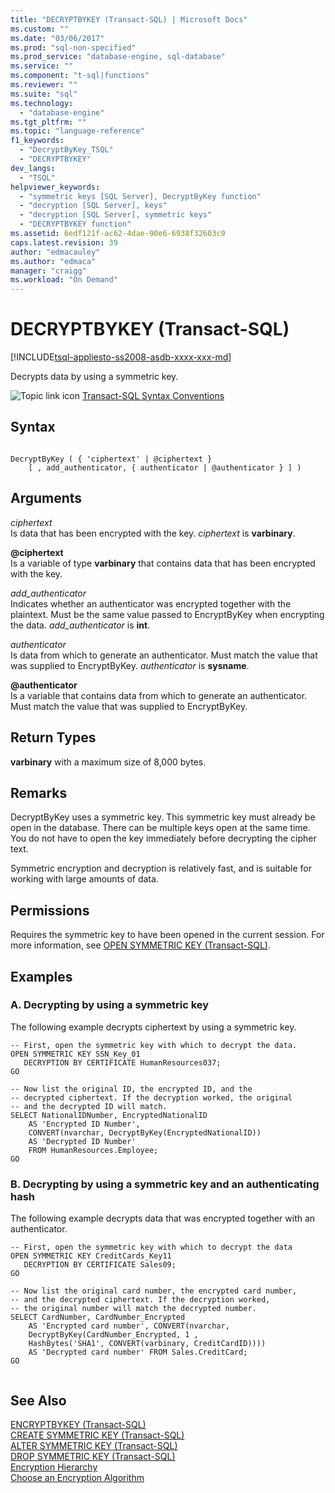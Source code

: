 ```yaml
---
title: "DECRYPTBYKEY (Transact-SQL) | Microsoft Docs"
ms.custom: ""
ms.date: "03/06/2017"
ms.prod: "sql-non-specified"
ms.prod_service: "database-engine, sql-database"
ms.service: ""
ms.component: "t-sql|functions"
ms.reviewer: ""
ms.suite: "sql"
ms.technology: 
  - "database-engine"
ms.tgt_pltfrm: ""
ms.topic: "language-reference"
f1_keywords: 
  - "DecryptByKey_TSQL"
  - "DECRYPTBYKEY"
dev_langs: 
  - "TSQL"
helpviewer_keywords: 
  - "symmetric keys [SQL Server], DecryptByKey function"
  - "decryption [SQL Server], keys"
  - "decryption [SQL Server], symmetric keys"
  - "DECRYPTBYKEY function"
ms.assetid: 6edf121f-ac62-4dae-90e6-6938f32603c9
caps.latest.revision: 39
author: "edmacauley"
ms.author: "edmaca"
manager: "craigg"
ms.workload: "On Demand"
---
```

# DECRYPTBYKEY (Transact-SQL)
[!INCLUDE[tsql-appliesto-ss2008-asdb-xxxx-xxx-md](../../includes/tsql-appliesto-ss2008-asdb-xxxx-xxx-md.md)]

  Decrypts data by using a symmetric key.  
  
 ![Topic link icon](../../database-engine/configure-windows/media/topic-link.gif "Topic link icon") [Transact-SQL Syntax Conventions](../../t-sql/language-elements/transact-sql-syntax-conventions-transact-sql.md)  
  
## Syntax  
  
```  
  
DecryptByKey ( { 'ciphertext' | @ciphertext }   
    [ , add_authenticator, { authenticator | @authenticator } ] )  
```  
  
## Arguments  
 *ciphertext*  
 Is data that has been encrypted with the key. *ciphertext* is **varbinary**.  
  
 **@ciphertext**  
 Is a variable of type **varbinary** that contains data that has been encrypted with the key.  
  
 *add_authenticator*  
 Indicates whether an authenticator was encrypted together with the plaintext. Must be the same value passed to EncryptByKey when encrypting the data. *add_authenticator* is **int**.  
  
 *authenticator*  
 Is data from which to generate an authenticator. Must match the value that was supplied to EncryptByKey. *authenticator* is **sysname**.  
  
 **@authenticator**  
 Is a variable that contains data from which to generate an authenticator. Must match the value that was supplied to EncryptByKey.  
  
## Return Types  
 **varbinary** with a maximum size of 8,000 bytes.  
  
## Remarks  
 DecryptByKey uses a symmetric key. This symmetric key must already be open in the database. There can be multiple keys open at the same time. You do not have to open the key immediately before decrypting the cipher text.  
  
 Symmetric encryption and decryption is relatively fast, and is suitable for working with large amounts of data.  
  
## Permissions  
 Requires the symmetric key to have been opened in the current session. For more information, see [OPEN SYMMETRIC KEY &#40;Transact-SQL&#41;](../../t-sql/statements/open-symmetric-key-transact-sql.md).  
  
## Examples  
  
### A. Decrypting by using a symmetric key  
 The following example decrypts ciphertext by using a symmetric key.  
  
```  
-- First, open the symmetric key with which to decrypt the data.  
OPEN SYMMETRIC KEY SSN_Key_01  
   DECRYPTION BY CERTIFICATE HumanResources037;  
GO  
  
-- Now list the original ID, the encrypted ID, and the   
-- decrypted ciphertext. If the decryption worked, the original  
-- and the decrypted ID will match.  
SELECT NationalIDNumber, EncryptedNationalID   
    AS 'Encrypted ID Number',  
    CONVERT(nvarchar, DecryptByKey(EncryptedNationalID))   
    AS 'Decrypted ID Number'  
    FROM HumanResources.Employee;  
GO  
```  
  
### B. Decrypting by using a symmetric key and an authenticating hash  
 The following example decrypts data that was encrypted together with an authenticator.  
  
```  
-- First, open the symmetric key with which to decrypt the data  
OPEN SYMMETRIC KEY CreditCards_Key11  
   DECRYPTION BY CERTIFICATE Sales09;  
GO  
  
-- Now list the original card number, the encrypted card number,  
-- and the decrypted ciphertext. If the decryption worked,   
-- the original number will match the decrypted number.  
SELECT CardNumber, CardNumber_Encrypted   
    AS 'Encrypted card number', CONVERT(nvarchar,  
    DecryptByKey(CardNumber_Encrypted, 1 ,   
    HashBytes('SHA1', CONVERT(varbinary, CreditCardID))))   
    AS 'Decrypted card number' FROM Sales.CreditCard;  
GO  
  
```  
  
## See Also  
 [ENCRYPTBYKEY &#40;Transact-SQL&#41;](../../t-sql/functions/encryptbykey-transact-sql.md)   
 [CREATE SYMMETRIC KEY &#40;Transact-SQL&#41;](../../t-sql/statements/create-symmetric-key-transact-sql.md)   
 [ALTER SYMMETRIC KEY &#40;Transact-SQL&#41;](../../t-sql/statements/alter-symmetric-key-transact-sql.md)   
 [DROP SYMMETRIC KEY &#40;Transact-SQL&#41;](../../t-sql/statements/drop-symmetric-key-transact-sql.md)   
 [Encryption Hierarchy](../../relational-databases/security/encryption/encryption-hierarchy.md)   
 [Choose an Encryption Algorithm](../../relational-databases/security/encryption/choose-an-encryption-algorithm.md)  
  
  
